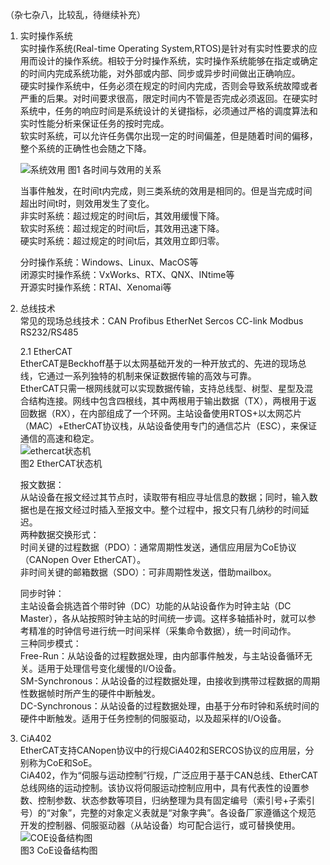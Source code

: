 （杂七杂八，比较乱，待继续补充）

1. 实时操作系统  
   实时操作系统(Real-time Operating System,RTOS)是针对有实时性要求的应用而设计的操作系统。相较于分时操作系统，实时操作系统能够在指定或确定的时间内完成系统功能，对外部或内部、同步或异步时间做出正确响应。  
   硬实时操作系统中，任务必须在规定的时间内完成，否则会导致系统故障或者严重的后果。对时间要求很高，限定时间内不管是否完成必须返回。在硬实时系统中，任务的响应时间是系统设计的关键指标，必须通过严格的调度算法和实时性能分析来保证任务的按时完成。  
   软实时系统，可以允许任务偶尔出现一定的时间偏差，但是随着时间的偏移，整个系统的正确性也会随之下降。  
   
   ![系统效用](https://github.com/Tonghui-Wang/Common_Fieldbus_Notes/assets/23735485/5dab5753-46c7-476d-a916-338c3bc90ea9)
   图1 各时间与效用的关系

   当事件触发，在时间t内完成，则三类系统的效用是相同的。但是当完成时间超出时间t时，则效用发生了变化。  
   非实时系统：超过规定的时间t后，其效用缓慢下降。  
   软实时系统：超过规定的时间t后，其效用迅速下降。  
   硬实时系统：超过规定的时间t后，其效用立即归零。  
  
   分时操作系统：Windows、Linux、MacOS等  
   闭源实时操作系统：VxWorks、RTX、QNX、INtime等  
   开源实时操作系统：RTAI、Xenomai等  

2. 总线技术  
    常见的现场总线技术：CAN Profibus EtherNet Sercos CC-link Modbus RS232/RS485  

    2.1 EtherCAT    
    EtherCAT是Beckhoff基于以太网基础开发的一种开放式的、先进的现场总线，它通过一系列独特的机制来保证数据传输的高效与可靠。  
    EtherCAT只需一根网线就可以实现数据传输，支持总线型、树型、星型及混合结构连接。网线中包含四根线，其中两根用于输出数据（TX），两根用于返回数据（RX），在内部组成了一个环网。主站设备使用RTOS+以太网芯片（MAC）+EtherCAT协议栈，从站设备使用专门的通信芯片（ESC），来保证通信的高速和稳定。  
![ethercat状态机](https://github.com/Tonghui-Wang/Common_Fieldbus_Notes/assets/23735485/90f1e48d-f8ad-4f10-8ab2-741246c4d887)  
    图2 EtherCAT状态机  

    报文数据：  
    从站设备在报文经过其节点时，读取带有相应寻址信息的数据；同时，输入数据也是在报文经过时插入至报文中。整个过程中，报文只有几纳秒的时间延迟。  
    两种数据交换形式：  
    时间关键的过程数据（PDO）：通常周期性发送，通信应用层为CoE协议（CANopen Over EtherCAT）。  
    非时间关键的邮箱数据（SDO）：可非周期性发送，借助mailbox。  

    同步时钟：  
    主站设备会挑选首个带时钟（DC）功能的从站设备作为时钟主站（DC Master），各从站按照时钟主站的时间统一步调。这样多轴插补时，就可以参考精准的时钟信号进行统一时间采样（采集命令数据），统一时间动作。  
    三种同步模式：  
    Free-Run：从站设备的过程数据处理，由内部事件触发，与主站设备循环无关。适用于处理信号变化缓慢的I/O设备。  
    SM-Synchronous：从站设备的过程数据处理，由接收到携带过程数据的周期性数据帧时所产生的硬件中断触发。  
    DC-Synchronous：从站设备的过程数据处理，由基于分布时钟和系统时间的硬件中断触发。适用于任务控制的伺服驱动，以及超采样的I/O设备。  

4. CiA402  
    EtherCAT支持CANopen协议中的行规CiA402和SERCOS协议的应用层，分别称为CoE和SoE。  
    CiA402，作为“伺服与运动控制”行规，广泛应用于基于CAN总线、EtherCAT总线网络的运动控制。该协议将伺服运动控制应用中，具有代表性的设置参数、控制参数、状态参数等项目，归纳整理为具有固定编号（索引号+子索引号）的“对象”，完整的对象定义表就是“对象字典”。各设备厂家遵循这个规范开发的控制器、伺服驱动器（从站设备）均可配合运行，或可替换使用。
![COE设备结构图](https://github.com/Tonghui-Wang/Common_Fieldbus_Notes/assets/23735485/b30d1be2-978b-4398-af39-028d6b4e0fd1)  
   图3 CoE设备结构图
